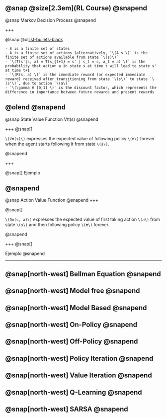 
@snap
@size[2.3em](RL Course)
@snapend
---
@snap
Markov Decision Process
@snapend

+++

@snap
@ol[list-bullets-black](false)

	- S is a finite set of states
	- A is a finite set of actions (alternatively, `\(A_s \)` is the finite set of actions available from state `\(s)\)`
	- `\(T(s'|s, a) = T(s_{t+1} = s' | s_t = s, a_t = a) \)` is the probability that action a in state s at time t will lead to state s' at time t+1
	- `\(R(s, a) \)` is the immediate reward (or expected immediate reward) received after transitioning from state `\(s\)` to state `\(s'\)`, due to action `\(a\)`
	- `\(\gamma ∈ [0,1] \)` is the discount factor, which represents the difference in importance between future rewards and present rewards
@olend
@snapend
---

@snap 
State Value Function Vπ(s)
@snapend

+++
@snap[] 

`\(Vπ(s)\)` expresses the expected value of following policy `\(π\)` forever when the agent starts following it from state `\(s\)`.

@snapend

+++

@snap[]
Ejemplo

@snapend
---

@snap 
Action Value Function
@snapend
+++

@snap[] 

`\(Qπ(s, a)\)` expresses the expected value of first taking action `\(a\)` from state `\(s\)` and then following policy `\(π\)` forever.

@snapend

+++
@snap[]

Ejemplo
@snapend


---

@snap[north-west] 
Bellman Equation
@snapend
---

@snap[north-west] 
Model free
@snapend
---

@snap[north-west] 
Model Based
@snapend
---

@snap[north-west] 
On-Policy
@snapend
---

@snap[north-west] 
Off-Policy
@snapend
---

@snap[north-west] 
Policy Iteration
@snapend
---

@snap[north-west] 
Value Iteration
@snapend
---

@snap[north-west] Q-Learning
@snapend
---

@snap[north-west] 
SARSA
@snapend
---
